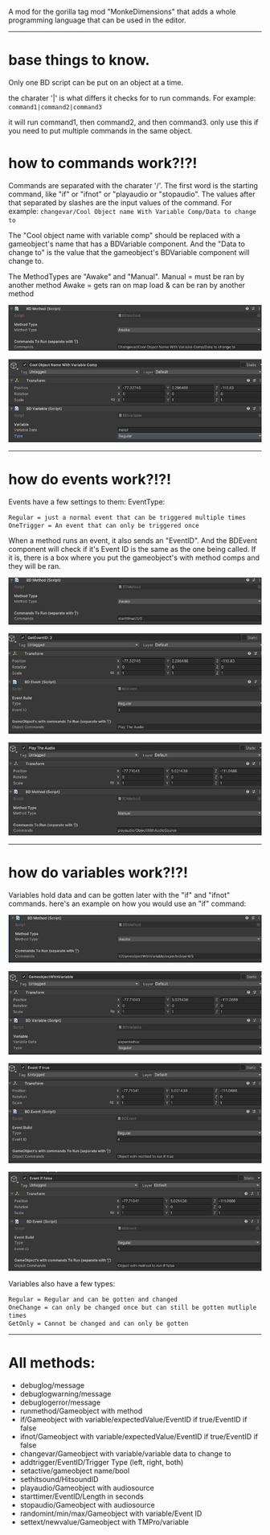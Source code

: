 A mod for the gorilla tag mod "MonkeDimensions" that adds a whole programming language that can be used in the editor.

--------------------------------------------------------------------------------------------------------------

# base things to know.
Only one BD script can be put on an object at a time.

the charater '|' is what differs it checks for to run commands. For example:
`command1|command2|command3`

it will run command1, then command2, and then command3.
only use this if you need to put multiple commands in the same object.

# how to commands work?!?! 
Commands are separated with the charater '/'. The first word is the starting command, like "if" or "ifnot" or "playaudio or "stopaudio". The values after that separated by slashes are the input values of the command. For example: `changevar/Cool Object name With Variable Comp/Data to change to` 

The "Cool object name with variable comp" should be replaced with a gameobject's name that has a BDVariable component. And the "Data to change to" is the value that the gameobject's BDVariable component will change to.

The MethodTypes are "Awake" and "Manual".
Manual = must be ran by another method
Awake = gets ran on map load & can be ran by another method

![method](https://github.com/MrBanana01/BetterDimensions/blob/master/Documentation%20Images/Screenshot%202024-05-31%20150716.png?raw=true)

![variable](https://github.com/MrBanana01/BetterDimensions/blob/master/Documentation%20Images/Screenshot%202024-05-31%20150706.png?raw=true)

----------------------------------------------------------------------------------------------------

# how do events work?!?!
Events have a few settings to them:
EventType:
```
Regular = just a normal event that can be triggered multiple times
OneTrigger = An event that can only be triggered once
```
When a method runs an event, it also sends an "EventID". And the BDEvent component will check if it's Event ID is the same as the one being called. If it is, there is a box where you put the gameobject's with method comps and they will be ran.

![starttimer](https://github.com/MrBanana01/BetterDimensions/blob/master/Documentation%20Images/Screenshot%202024-05-31%20151939.png?raw=true)

![next](https://github.com/MrBanana01/BetterDimensions/blob/master/Documentation%20Images/Screenshot%202024-05-31%20151950.png?raw=true)

![runmethod](https://github.com/MrBanana01/BetterDimensions/blob/master/Documentation%20Images/Screenshot%202024-05-31%20152000.png?raw=true)

---------------------------------------------------------------------------------------------------------

# how do variables work?!?!
Variables hold data and can be gotten later with the "if" and "ifnot" commands.
here's an example on how you would use an "if" command:

![if](https://github.com/MrBanana01/BetterDimensions/blob/master/Documentation%20Images/Screenshot%202024-05-31%20152804.png?raw=true)

![var](https://github.com/MrBanana01/BetterDimensions/blob/master/Documentation%20Images/Screenshot%202024-05-31%20152814.png?raw=true)

![true](https://github.com/MrBanana01/BetterDimensions/blob/master/Documentation%20Images/Screenshot%202024-05-31%20152823.png?raw=true)

![false](https://github.com/MrBanana01/BetterDimensions/blob/master/Documentation%20Images/Screenshot%202024-05-31%20152831.png?raw=true)

Variables also have a few types:
```
Regular = Regular and can be gotten and changed
OneChange = can only be changed once but can still be gotten mutliple times
GetOnly = Cannot be changed and can only be gotten
```

---------------------------------------------------------------------------------------------------------------

# All methods:
- debuglog/message
- debuglogwarning/message
- debuglogerror/message
- runmethod/Gameobject with method
- if/Gameobject with variable/expectedValue/EventID if true/EventID if false
- ifnot/Gameobject with variable/expectedValue/EventID if true/EventID if false
- changevar/Gameobject with variable/variable data to change to
- addtrigger/EventID/Trigger Type (left, right, both)
- setactive/gameobject name/bool
- sethitsound/HitsoundID
- playaudio/Gameobject with audiosource
- starttimer/EventID/Length in seconds
- stopaudio/Gameobject with audiosource
- randomint/min/max/Gameobject with variable/Event ID
- settext/newvalue/Gameobject with TMPro/variable
